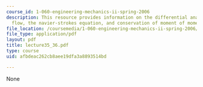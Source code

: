 ```yaml
---
course_id: 1-060-engineering-mechanics-ii-spring-2006
description: This resource provides information on the differential analysis of fluid
  flow, the navier-strokes equation, and conservation of moment of momentum.
file_location: /coursemedia/1-060-engineering-mechanics-ii-spring-2006/afbdeac262cb8aee19dfa3a8893514bd_lecture35_36.pdf
file_type: application/pdf
layout: pdf
title: lecture35_36.pdf
type: course
uid: afbdeac262cb8aee19dfa3a8893514bd

---
```

None